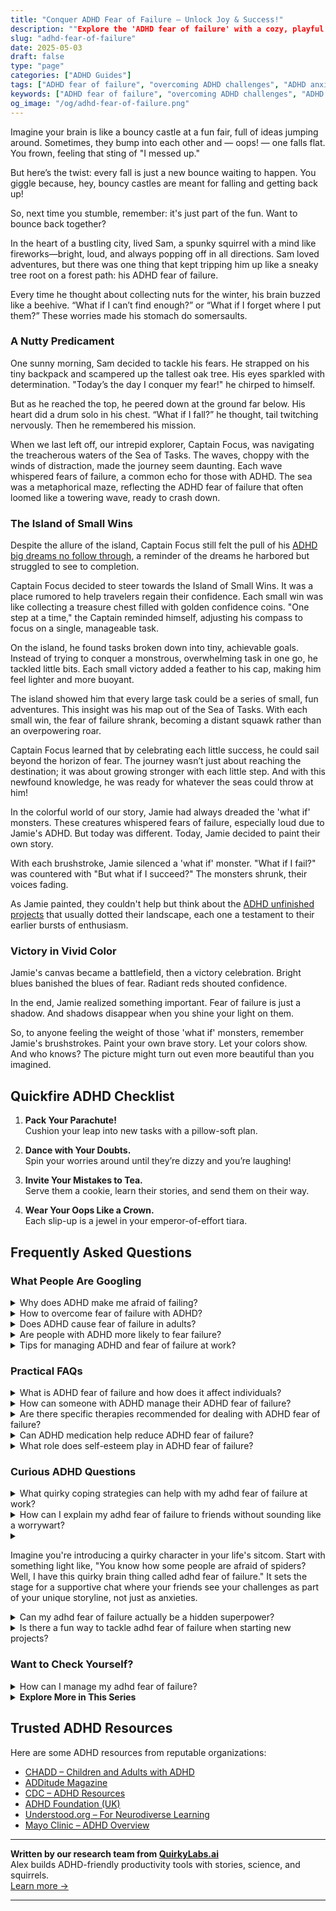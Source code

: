 ```yaml
---
title: "Conquer ADHD Fear of Failure – Unlock Joy & Success!"
description: ""Explore the 'ADHD fear of failure' with a cozy, playful guide that makes you feel seen. Discover how every stumble is just a chance to bounce back higher!""
slug: "adhd-fear-of-failure"
date: 2025-05-03
draft: false
type: "page"
categories: ["ADHD Guides"]
tags: ["ADHD fear of failure", "overcoming ADHD challenges", "ADHD anxiety management", "ADHD motivational strategies", "adult ADHD support", "ADHD resilience techniques", "ADHD playful coping"]
keywords: ["ADHD fear of failure", "overcoming ADHD challenges", "ADHD anxiety management", "ADHD motivational strategies", "adult ADHD support", "ADHD resilience techniques", "ADHD playful coping"]
og_image: "/og/adhd-fear-of-failure.png"
---
```


Imagine your brain is like a bouncy castle at a fun fair, full of ideas jumping around. Sometimes, they bump into each other and — oops! — one falls flat. You frown, feeling that sting of "I messed up."

But here’s the twist: every fall is just a new bounce waiting to happen. You giggle because, hey, bouncy castles are meant for falling and getting back up!

So, next time you stumble, remember: it's just part of the fun. Want to bounce back together?

In the heart of a bustling city, lived Sam, a spunky squirrel with a mind like fireworks—bright, loud, and always popping off in all directions. Sam loved adventures, but there was one thing that kept tripping him up like a sneaky tree root on a forest path: his ADHD fear of failure.

Every time he thought about collecting nuts for the winter, his brain buzzed like a beehive. “What if I can’t find enough?” or “What if I forget where I put them?” These worries made his stomach do somersaults.

### A Nutty Predicament

One sunny morning, Sam decided to tackle his fears. He strapped on his tiny backpack and scampered up the tallest oak tree. His eyes sparkled with determination. "Today’s the day I conquer my fear!" he chirped to himself.

But as he reached the top, he peered down at the ground far below. His heart did a drum solo in his chest. “What if I fall?” he thought, tail twitching nervously. Then he remembered his mission.

When we last left off, our intrepid explorer, Captain Focus, was navigating the treacherous waters of the Sea of Tasks. The waves, choppy with the winds of distraction, made the journey seem daunting. Each wave whispered fears of failure, a common echo for those with ADHD. The sea was a metaphorical maze, reflecting the ADHD fear of failure that often loomed like a towering wave, ready to crash down.

### The Island of Small Wins

Despite the allure of the island, Captain Focus still felt the pull of his [ADHD big dreams no follow through](/pages/adhd-big-dreams-no-follow-through/), a reminder of the dreams he harbored but struggled to see to completion.

Captain Focus decided to steer towards the Island of Small Wins. It was a place rumored to help travelers regain their confidence. Each small win was like collecting a treasure chest filled with golden confidence coins. "One step at a time," the Captain reminded himself, adjusting his compass to focus on a single, manageable task.

On the island, he found tasks broken down into tiny, achievable goals. Instead of trying to conquer a monstrous, overwhelming task in one go, he tackled little bits. Each small victory added a feather to his cap, making him feel lighter and more buoyant. 

The island showed him that every large task could be a series of small, fun adventures. This insight was his map out of the Sea of Tasks. With each small win, the fear of failure shrank, becoming a distant squawk rather than an overpowering roar. 

Captain Focus learned that by celebrating each little success, he could sail beyond the horizon of fear. The journey wasn’t just about reaching the destination; it was about growing stronger with each little step. And with this newfound knowledge, he was ready for whatever the seas could throw at him!

In the colorful world of our story, Jamie had always dreaded the 'what if' monsters. These creatures whispered fears of failure, especially loud due to Jamie's ADHD. But today was different. Today, Jamie decided to paint their own story.

With each brushstroke, Jamie silenced a 'what if' monster. "What if I fail?" was countered with "But what if I succeed?" The monsters shrunk, their voices fading.

As Jamie painted, they couldn't help but think about the [ADHD unfinished projects](/pages/adhd-unfinished-projects/) that usually dotted their landscape, each one a testament to their earlier bursts of enthusiasm.

### Victory in Vivid Color

Jamie's canvas became a battlefield, then a victory celebration. Bright blues banished the blues of fear. Radiant reds shouted confidence.

In the end, Jamie realized something important. Fear of failure is just a shadow. And shadows disappear when you shine your light on them.

So, to anyone feeling the weight of those 'what if' monsters, remember Jamie's brushstrokes. Paint your own brave story. Let your colors show. And who knows? The picture might turn out even more beautiful than you imagined.

## Quickfire ADHD Checklist

1. **Pack Your Parachute!**  
   Cushion your leap into new tasks with a pillow-soft plan.

2. **Dance with Your Doubts.**  
   Spin your worries around until they’re dizzy and you’re laughing!

3. **Invite Your Mistakes to Tea.**  
   Serve them a cookie, learn their stories, and send them on their way.

4. **Wear Your Oops Like a Crown.**  
   Each slip-up is a jewel in your emperor-of-effort tiara.

## Frequently Asked Questions



### What People Are Googling

<details><summary>Why does ADHD make me afraid of failing?</summary><p>Fear of failure is a common feeling for those with ADHD, and you're definitely not alone in this. ADHD can often make tasks seem more daunting due to difficulties with organization, time management, and focusing, which in turn can heighten the fear of not meeting expectations or achieving goals. Additionally, past experiences of challenges or misunderstandings related to ADHD can lead to a buildup of anxiety around failure. Remember, it's okay to be gentle with yourself and recognize that this fear is a natural response to your experiences.</p></details>
<details><summary>How to overcome fear of failure with ADHD?</summary><p>Overcoming the fear of failure when you have ADHD can feel like a cozy blanket being slowly pulled away, revealing a comforting layer of self-acceptance underneath. Start by recognizing that this fear is incredibly common and you're definitely not alone in feeling it. Try to reframe your thoughts to see mistakes as valuable learning moments rather than failures. And remember, small steps are perfectly okay; celebrate each little success along the way, as each one is a gentle nudge towards your larger goals. You're doing wonderfully by just tackling this head-on!</p></details>
<details><summary>Does ADHD cause fear of failure in adults?</summary><p>Absolutely, fear of failure is quite common among adults with ADHD, and you're not alone if you're feeling this way. This fear often stems from past experiences of struggles in school, work, or social interactions, which can lead to a lack of confidence in tackling new challenges. Remember, it's okay to feel this way, and it's a normal part of the experience for many. Working through these feelings with supportive strategies, like setting small, achievable goals and perhaps seeking help from a coach or therapist, can really make a difference in overcoming these fears.</p></details>
<details><summary>Are people with ADHD more likely to fear failure?</summary><p>Absolutely, it's quite common for folks with ADHD to feel a heightened fear of failure. This often stems from past experiences of inconsistent performance, whether in school, work, or personal projects, which can really affect one’s confidence. It’s like carrying an invisible backpack of worries that things might not go as planned. Remember, though, that this feeling is a shared human experience, especially in the ADHD community, and you’re definitely not alone in this. There are many strategies and supportive communities ready to help you navigate these fears.</p></details>
<details><summary>Tips for managing ADHD and fear of failure at work?</summary><p>Absolutely, managing ADHD and a fear of failure at work can definitely be a challenging combo, but you're not alone in this. One helpful tip is to break your tasks into smaller, manageable pieces; it can make starting less daunting and provide a sense of accomplishment as you complete each part. Also, consider setting aside regular check-ins with a mentor or supervisor who understands your ADHD; this can provide reassurance and adjust expectations on both sides. Lastly, remember to celebrate your successes, no matter how small, and reflect on what strategies worked well for you—this can boost your confidence and help mitigate those fears of failure. You're doing great, keep going at your own pace!</p></details>



### Practical FAQs

<details><summary>What is ADHD fear of failure and how does it affect individuals?</summary><p>ADHD fear of failure, often called "atychiphobia," is quite common and understandable. When someone has ADHD, they might have experienced more frequent corrections or setbacks in school, work, or social settings, which can lead to a heightened fear of failing again. This fear can be really paralyzing, making it tough to start or continue tasks, as there's a worry that the outcome won't be perfect or even good enough. Remember, it's okay to feel this way, and acknowledging the fear is a brave first step towards managing it. You're not alone, and there are strategies and supportive communities that can help ease this burden.</p></details>
<details><summary>How can someone with ADHD manage their ADHD fear of failure?</summary><p>Absolutely, navigating the fear of failure with ADHD can feel like a daunting challenge, but it's entirely possible to handle it with some gentle strategies. First, try to break tasks into small, manageable steps and celebrate each little success along the way. This helps in building confidence and reducing the overwhelming feeling that might lead to fear of failure. Also, consider discussing your feelings with friends, family, or a therapist who understands ADHD, as sharing your thoughts can lighten your emotional load and provide supportive insights. Remember, every step you take is progress, and each small achievement is a win worth celebrating!</p></details>
<details><summary>Are there specific therapies recommended for dealing with ADHD fear of failure?</summary><p>Absolutely, and it's wonderful that you're looking into this. Cognitive Behavioral Therapy (CBT) is particularly recommended as it helps modify negative thought patterns and behaviors, addressing the fear of failure head-on. Therapy focusing on building self-esteem and resilience can also be very beneficial. Exploring these options with a therapist who understands ADHD can really empower you to manage these fears more effectively. Remember, reaching out for help is a brave and proactive step forward!</p></details>
<details><summary>Can ADHD medication help reduce ADHD fear of failure?</summary><p>Absolutely, ADHD medication can be a helpful tool in managing those feelings of fear and anxiety around failure that many with ADHD experience. By improving focus and decreasing impulsivity, medication can help you feel more in control of your actions and boost your confidence in handling tasks. This newfound confidence can lessen the dread of failure as you find yourself more often in the driver's seat of your own decisions and productivity. Always remember, though, medication is just one piece of the puzzle, and it works best when combined with other supportive strategies like coaching or therapy.</p></details>
<details><summary>What role does self-esteem play in ADHD fear of failure?</summary><p>Absolutely, self-esteem is incredibly important when it comes to managing the fear of failure, especially for those with ADHD. Having ADHD can sometimes make you feel like you're not meeting expectations, which can really impact how you see yourself. Boosting your self-esteem helps build a stronger foundation that acts like a cushion against those fears. When you feel good about yourself, it’s easier to embrace challenges with a sense of resilience and curiosity rather than fear, turning each experience into an opportunity for growth rather than a risk of failure.</p></details>



### Curious ADHD Questions

<details><summary>What quirky coping strategies can help with my adhd fear of failure at work?</summary><p>Embracing your unique self is key! One fun strategy might be to create a "success jar" where you jot down even the smallest achievements on little notes and drop them in. Watching this jar fill up can visually remind you of your progress and combat those fears of failure. Another quirky tip is to assign a superhero persona to your work-self who embodies confidence and bravery—think of this character tackling tasks fearlessly when you're feeling doubtful. These playful tactics not only lighten the mood but reinforce your capabilities in delightfully creative ways.</p></details>
<details><summary>How can I explain my adhd fear of failure to friends without sounding like a worrywart?</summary><p>Absolutely, it’s really important to share your feelings with friends, and explaining your ADHD and its impact is a great step towards deeper understanding. You might start by casually bringing up how ADHD affects your daily life, emphasizing that fear of failure is a common part of the experience, not just excessive worrying. Explain it as a part of how your brain is wired to anticipate and react to challenges differently. Your friends will likely appreciate your openness, and framing it this way helps them see it as a natural part of your experience, rather than an overreaction.</p></details>
<details><summary><p>Imagine you're introducing a quirky character in your life's sitcom. Start with something light like, "You know how some people are afraid of spiders? Well, I have this quirky brain thing called adhd fear of failure." It sets the stage for a supportive chat where your friends see your challenges as part of your unique storyline, not just as anxieties.</p></summary><p>Absolutely, framing it like that can definitely lighten the mood and help your friends understand you better! It's like giving them a peek into your personal sitcom, where each episode helps them see the world through your eyes. By explaining your ADHD and fear of failure in this quirky, accessible way, you set the stage for empathy and support. It turns what might be seen as a hurdle into a relatable, even endearing, character trait.</p></details>
<details><summary>Can my adhd fear of failure actually be a hidden superpower?</summary><p>Absolutely, your fear of failure, while it might feel overwhelming at times, can indeed transform into a unique superpower with the right perspective and tools. This fear can make you more detail-oriented and diligent, pushing you to prepare thoroughly and think creatively to avoid potential pitfalls. With supportive strategies and a bit of reframing, you can channel this energy into a driving force that not only enhances your resilience but also boosts your capacity for innovation. Remember, many of the world's most creative minds have harnessed their personal challenges to fuel their extraordinary achievements!</p></details>
<details><summary>Is there a fun way to tackle adhd fear of failure when starting new projects?</summary><p>Absolutely, and embracing a playful approach can be really effective! Try seeing each new project as an experiment or a game where "failure" is just part of the learning process, not the end of the world. You could also set small, achievable goals to help build your confidence slowly but surely. Remember, every big project is just a series of small steps, so take it one playful step at a time and celebrate your progress along the way!</p></details>



### Want to Check Yourself?

<details><summary>How can I manage my adhd fear of failure?</summary><p>Managing the fear of failure when you have ADHD can feel really daunting, but remember, you're not alone in this. A good starting point is to break tasks into smaller, manageable steps. This can help prevent feeling overwhelmed and boost your confidence as you achieve each mini-goal. Also, consider embracing a mindset where mistakes are seen as valuable learning opportunities rather than failures. And don't forget, it's completely okay to reach out for support from friends, family, or a professional who understands ADHD. Each step you take is a brave one, and you're doing wonderfully by just addressing this challenge.</p></details>

<script type="application/ld+json">
{
  "@context": "https://schema.org",
  "@type": "FAQPage",
  "mainEntity": [
    {
      "@type": "Question",
      "name": "Why does ADHD make me afraid of failing?",
      "acceptedAnswer": {
        "@type": "Answer",
        "text": "Fear of failure is a common feeling for those with ADHD, and you're definitely not alone in this. ADHD can often make tasks seem more daunting due to difficulties with organization, time management, and focusing, which in turn can heighten the fear of not meeting expectations or achieving goals. Additionally, past experiences of challenges or misunderstandings related to ADHD can lead to a buildup of anxiety around failure. Remember, it's okay to be gentle with yourself and recognize that this fear is a natural response to your experiences."
      }
    },
    {
      "@type": "Question",
      "name": "How to overcome fear of failure with ADHD?",
      "acceptedAnswer": {
        "@type": "Answer",
        "text": "Overcoming the fear of failure when you have ADHD can feel like a cozy blanket being slowly pulled away, revealing a comforting layer of self-acceptance underneath. Start by recognizing that this fear is incredibly common and you're definitely not alone in feeling it. Try to reframe your thoughts to see mistakes as valuable learning moments rather than failures. And remember, small steps are perfectly okay; celebrate each little success along the way, as each one is a gentle nudge towards your larger goals. You're doing wonderfully by just tackling this head-on!"
      }
    },
    {
      "@type": "Question",
      "name": "Does ADHD cause fear of failure in adults?",
      "acceptedAnswer": {
        "@type": "Answer",
        "text": "Absolutely, fear of failure is quite common among adults with ADHD, and you're not alone if you're feeling this way. This fear often stems from past experiences of struggles in school, work, or social interactions, which can lead to a lack of confidence in tackling new challenges. Remember, it's okay to feel this way, and it's a normal part of the experience for many. Working through these feelings with supportive strategies, like setting small, achievable goals and perhaps seeking help from a coach or therapist, can really make a difference in overcoming these fears."
      }
    },
    {
      "@type": "Question",
      "name": "Are people with ADHD more likely to fear failure?",
      "acceptedAnswer": {
        "@type": "Answer",
        "text": "Absolutely, it's quite common for folks with ADHD to feel a heightened fear of failure. This often stems from past experiences of inconsistent performance, whether in school, work, or personal projects, which can really affect one\u2019s confidence. It\u2019s like carrying an invisible backpack of worries that things might not go as planned. Remember, though, that this feeling is a shared human experience, especially in the ADHD community, and you\u2019re definitely not alone in this. There are many strategies and supportive communities ready to help you navigate these fears."
      }
    },
    {
      "@type": "Question",
      "name": "Tips for managing ADHD and fear of failure at work?",
      "acceptedAnswer": {
        "@type": "Answer",
        "text": "Absolutely, managing ADHD and a fear of failure at work can definitely be a challenging combo, but you're not alone in this. One helpful tip is to break your tasks into smaller, manageable pieces; it can make starting less daunting and provide a sense of accomplishment as you complete each part. Also, consider setting aside regular check-ins with a mentor or supervisor who understands your ADHD; this can provide reassurance and adjust expectations on both sides. Lastly, remember to celebrate your successes, no matter how small, and reflect on what strategies worked well for you\u2014this can boost your confidence and help mitigate those fears of failure. You're doing great, keep going at your own pace!"
      }
    }
  ]
}
</script>
<script type="application/ld+json">
{
  "@context": "https://schema.org",
  "@type": "Article",
  "author": {
    "@type": "Person",
    "name": "QuirkyLabs",
    "url": "https://quirkylabs.ai/about"
  },
  "headline": "\"Conquer ADHD Fear of Failure \u2013 Unlock Joy & Success!\"",
  "mainEntityOfPage": "https://blog.quirkylabs.ai/pages/adhd-fear-of-failure/",
  "datePublished": "2025-05-03"
}
</script>
<script type="application/ld+json">
{
  "@context": "https://schema.org",
  "@type": "BreadcrumbList",
  "itemListElement": [
    {
      "@type": "ListItem",
      "position": 1,
      "name": "Home",
      "item": "https://quirkylabs.ai/"
    },
    {
      "@type": "ListItem",
      "position": 2,
      "name": "Blog",
      "item": "https://blog.quirkylabs.ai/"
    },
    {
      "@type": "ListItem",
      "position": 3,
      "name": "\"Conquer ADHD Fear of Failure \u2013 Unlock Joy & Success!\"",
      "item": "https://blog.quirkylabs.ai/pages/adhd-fear-of-failure/"
    }
  ]
}
</script>

<details>
<summary><strong>Explore More in This Series</strong></summary>

- [Adhd Hyperfocus Then Drop](/pages/adhd-hyperfocus-then-drop/)
- [Adhd Motivation Vanishes](/pages/adhd-motivation-vanishes/)
- [Adhd Want To Do Everything](/pages/adhd-want-to-do-everything/)
- [Adhd Ambition Burnout Loop](/pages/adhd-ambition-burnout-loop/)
- [Adhd Panic Of Wasted Time](/pages/adhd-panic-of-wasted-time/)
- [Adhd Unfinished Projects](/pages/adhd-unfinished-projects/)
- [Adhd Starting Everything](/pages/adhd-starting-everything/)
- [Adhd Shiny Object Syndrome](/pages/adhd-shiny-object-syndrome/)
</details>



## Trusted ADHD Resources

Here are some ADHD resources from reputable organizations:

- [CHADD – Children and Adults with ADHD](https://chadd.org)
- [ADDitude Magazine](https://www.additudemag.com)
- [CDC – ADHD Resources](https://www.cdc.gov/ncbddd/adhd)
- [ADHD Foundation (UK)](https://www.adhdfoundation.org.uk)
- [Understood.org – For Neurodiverse Learning](https://www.understood.org)
- [Mayo Clinic – ADHD Overview](https://www.mayoclinic.org/diseases-conditions/adhd)


---

**Written by our research team from [QuirkyLabs.ai](https://quirkylabs.ai)**  
Alex builds ADHD-friendly productivity tools with stories, science, and squirrels.  
[Learn more →](https://quirkylabs.ai)

---